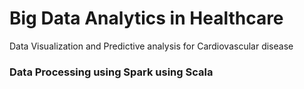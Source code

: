 # Big Data Analytics in Healthcare

Data Visualization and Predictive analysis for Cardiovascular disease

### Data Processing using Spark using Scala